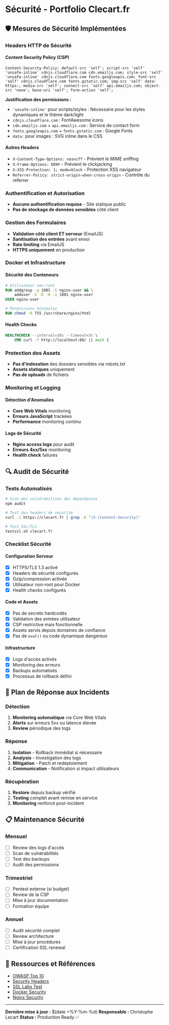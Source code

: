 # Sécurité - Portfolio Clecart.fr

## 🛡️ Mesures de Sécurité Implémentées

### Headers HTTP de Sécurité

#### Content Security Policy (CSP)

```nginx
Content-Security-Policy: default-src 'self'; script-src 'self' 'unsafe-inline' cdnjs.cloudflare.com cdn.emailjs.com; style-src 'self' 'unsafe-inline' cdnjs.cloudflare.com fonts.googleapis.com; font-src 'self' cdnjs.cloudflare.com fonts.gstatic.com; img-src 'self' data: https:; media-src 'self'; connect-src 'self' api.emailjs.com; object-src 'none'; base-uri 'self'; form-action 'self';
```

**Justification des permissions :**

- `'unsafe-inline'` pour scripts/styles : Nécessaire pour les styles dynamiques et le thème dark/light
- `cdnjs.cloudflare.com` : FontAwesome icons
- `cdn.emailjs.com` + `api.emailjs.com` : Service de contact form
- `fonts.googleapis.com` + `fonts.gstatic.com` : Google Fonts
- `data:` pour images : SVG inline dans le CSS

#### Autres Headers

- `X-Content-Type-Options: nosniff` - Prévient le MIME sniffing
- `X-Frame-Options: DENY` - Prévient le clickjacking
- `X-XSS-Protection: 1; mode=block` - Protection XSS navigateur
- `Referrer-Policy: strict-origin-when-cross-origin` - Contrôle du referrer

### Authentification et Autorisation

- **Aucune authentification requise** - Site statique public
- **Pas de stockage de données sensibles** côté client

### Gestion des Formulaires

- **Validation côté client ET serveur** (EmailJS)
- **Sanitisation des entrées** avant envoi
- **Rate limiting** via EmailJS
- **HTTPS uniquement** en production

### Docker et Infrastructure

#### Sécurité des Conteneurs

```dockerfile
# Utilisateur non-root
RUN addgroup -g 1001 -S nginx-user && \
    adduser -S -D -H -u 1001 nginx-user
USER nginx-user

# Permissions minimales
RUN chmod -R 755 /usr/share/nginx/html
```

#### Health Checks

```dockerfile
HEALTHCHECK --interval=30s --timeout=3s \
    CMD curl -f http://localhost:80/ || exit 1
```

### Protection des Assets

- **Pas d'indexation** des dossiers sensibles via robots.txt
- **Assets statiques** uniquement
- **Pas de uploads** de fichiers

### Monitoring et Logging

#### Détection d'Anomalies

- **Core Web Vitals** monitoring
- **Erreurs JavaScript** trackées
- **Performance** monitoring continu

#### Logs de Sécurité

- **Nginx access logs** pour audit
- **Erreurs 4xx/5xx** monitoring
- **Health check** failures

## 🔍 Audit de Sécurité

### Tests Automatisés

```bash
# Scan des vulnérabilités des dépendances
npm audit

# Test des headers de sécurité
curl -I https://clecart.fr | grep -E "(X-|Content-Security)"

# Test SSL/TLS
testssl.sh clecart.fr
```

### Checklist Sécurité

#### Configuration Serveur

- [x] HTTPS/TLS 1.3 activé
- [x] Headers de sécurité configurés
- [x] Gzip/compression activée
- [x] Utilisateur non-root pour Docker
- [x] Health checks configurés

#### Code et Assets

- [x] Pas de secrets hardcodés
- [x] Validation des entrées utilisateur
- [x] CSP restrictive mais fonctionnelle
- [x] Assets servis depuis domaines de confiance
- [x] Pas de `eval()` ou code dynamique dangereux

#### Infrastructure

- [x] Logs d'accès activés
- [x] Monitoring des erreurs
- [x] Backups automatisés
- [x] Processus de rollback défini

## 🚨 Plan de Réponse aux Incidents

### Détection

1. **Monitoring automatique** via Core Web Vitals
2. **Alerts** sur erreurs 5xx ou latence élevée
3. **Review** périodique des logs

### Réponse

1. **Isolation** - Rollback immédiat si nécessaire
2. **Analysis** - Investigation des logs
3. **Mitigation** - Patch et redéploiement
4. **Communication** - Notification si impact utilisateurs

### Récupération

1. **Restore** depuis backup vérifié
2. **Testing** complet avant remise en service
3. **Monitoring** renforcé post-incident

## 📋 Maintenance Sécurité

### Mensuel

- [ ] Review des logs d'accès
- [ ] Scan de vulnérabilités
- [ ] Test des backups
- [ ] Audit des permissions

### Trimestriel

- [ ] Pentest externe (si budget)
- [ ] Review de la CSP
- [ ] Mise à jour documentation
- [ ] Formation équipe

### Annuel

- [ ] Audit sécurité complet
- [ ] Review architecture
- [ ] Mise à jour procédures
- [ ] Certification SSL renewal

## 🔗 Ressources et Références

- [OWASP Top 10](https://owasp.org/www-project-top-ten/)
- [Security Headers](https://securityheaders.com/)
- [SSL Labs Test](https://www.ssllabs.com/ssltest/)
- [Docker Security](https://docs.docker.com/engine/security/)
- [Nginx Security](https://nginx.org/en/docs/http/ngx_http_security_module.html)

---

**Dernière mise à jour :** $(date +%Y-%m-%d)
**Responsable :** Christophe Lecart
**Status :** Production Ready ✅
